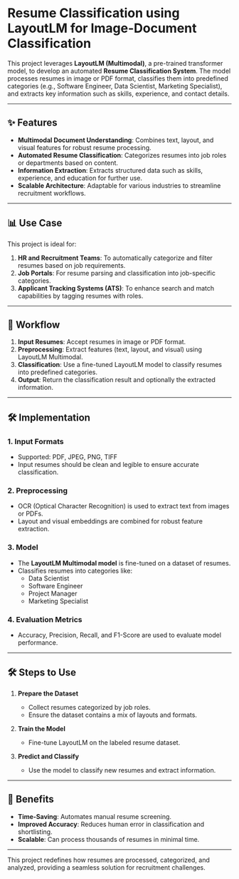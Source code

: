 # Resume Classification using LayoutLM for Image-Document Classification  

This project leverages **LayoutLM (Multimodal)**, a pre-trained transformer model, to develop an automated **Resume Classification System**. The model processes resumes in image or PDF format, classifies them into predefined categories (e.g., Software Engineer, Data Scientist, Marketing Specialist), and extracts key information such as skills, experience, and contact details.  

---

## ✨ Features  

- **Multimodal Document Understanding**: Combines text, layout, and visual features for robust resume processing.  
- **Automated Resume Classification**: Categorizes resumes into job roles or departments based on content.  
- **Information Extraction**: Extracts structured data such as skills, experience, and education for further use.  
- **Scalable Architecture**: Adaptable for various industries to streamline recruitment workflows.  

---

## 📊 Use Case  

This project is ideal for:  
1. **HR and Recruitment Teams**: To automatically categorize and filter resumes based on job requirements.  
2. **Job Portals**: For resume parsing and classification into job-specific categories.  
3. **Applicant Tracking Systems (ATS)**: To enhance search and match capabilities by tagging resumes with roles.  

---  

## 🚦 Workflow  

1. **Input Resumes**: Accept resumes in image or PDF format.  
2. **Preprocessing**: Extract features (text, layout, and visual) using LayoutLM Multimodal.  
3. **Classification**: Use a fine-tuned LayoutLM model to classify resumes into predefined categories.  
4. **Output**: Return the classification result and optionally the extracted information.  

---  

## 🛠️ Implementation  

### 1. **Input Formats**  
- Supported: PDF, JPEG, PNG, TIFF  
- Input resumes should be clean and legible to ensure accurate classification.  

### 2. **Preprocessing**  
- OCR (Optical Character Recognition) is used to extract text from images or PDFs.  
- Layout and visual embeddings are combined for robust feature extraction.  

### 3. **Model**  
- The **LayoutLM Multimodal model** is fine-tuned on a dataset of resumes.  
- Classifies resumes into categories like:  
  - Data Scientist  
  - Software Engineer  
  - Project Manager  
  - Marketing Specialist  

### 4. **Evaluation Metrics**  
- Accuracy, Precision, Recall, and F1-Score are used to evaluate model performance.  

---

## 🛠️ Steps to Use  

1. **Prepare the Dataset**  
   - Collect resumes categorized by job roles.  
   - Ensure the dataset contains a mix of layouts and formats.  

2. **Train the Model**  
   - Fine-tune LayoutLM on the labeled resume dataset.  

3. **Predict and Classify**  
   - Use the model to classify new resumes and extract information.  

---


## 🌟 Benefits  

- **Time-Saving**: Automates manual resume screening.  
- **Improved Accuracy**: Reduces human error in classification and shortlisting.  
- **Scalable**: Can process thousands of resumes in minimal time.  

---

This project redefines how resumes are processed, categorized, and analyzed, providing a seamless solution for recruitment challenges.  
